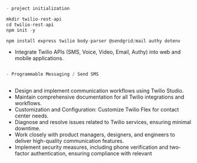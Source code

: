 ```javascript
- project initialization

mkdir twilio-rest-api
cd twilio-rest-api
npm init -y

npm install express twilio body-parser @sendgrid/mail authy dotenv

```

- Integrate Twilio APIs (SMS, Voice, Video, Email, Authy) into web and mobile applications.

```javascript

- Programmable Messaging / Send SMS



```

- Design and implement communication workflows using Twilio Studio.
- Maintain comprehensive documentation for all Twilio integrations and workflows.
- Customization and Configuration: Customize Twilio Flex for contact center needs.
- Diagnose and resolve issues related to Twilio services, ensuring minimal downtime.
- Work closely with product managers, designers, and engineers to deliver high-quality communication features.
- Implement security measures, including phone verification and two-factor authentication, ensuring compliance with relevant
